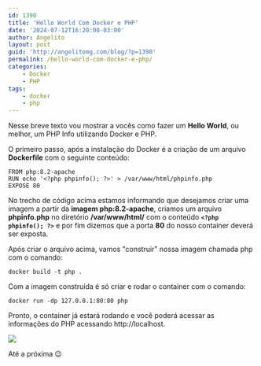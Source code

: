 ```yaml
---
id: 1390
title: 'Hello World Com Docker e PHP'
date: '2024-07-12T16:20:00-03:00'
author: Angelito
layout: post
guid: 'http://angelitomg.com/blog/?p=1390'
permalink: /hello-world-com-docker-e-php/
categories:
    - Docker
    - PHP
tags:
    - docker
    - php
---
```


Nesse breve texto vou mostrar a vocês como fazer um **Hello World**, ou melhor, um PHP Info utilizando Docker e PHP.

O primeiro passo, após a instalação do Docker é a criação de um arquivo **Dockerfile** com o seguinte conteúdo:

`FROM php:8.2-apache`   
`RUN echo '<?php phpinfo(); ?>' > /var/www/html/phpinfo.php`  
`EXPOSE 80`  

No trecho de código acima estamos informando que desejamos criar uma imagem a partir da **imagem php:8.2-apache**, criamos um arquivo **phpinfo.php** no diretório **/var/www/html/** com o conteúdo **`<?php phpinfo(); ?>`** e por fim dizemos que a porta **80** do nosso container deverá ser exposta.

Após criar o arquivo acima, vamos "construir" nossa imagem chamada php com o comando: 

`docker build -t php .` 

Com a imagem construída é só criar e rodar o container com o comando: 

`docker run -dp 127.0.0.1:80:80 php` 

Pronto, o container já estará rodando e você poderá acessar as informações do PHP acessando http://localhost.

[![](http://angelitomg.github.io/wp-content/uploads/2024/07/Captura-de-tela-2024-07-12-160252.png)](http://angelitomg.github.io/wp-content/uploads/2024/07/Captura-de-tela-2024-07-12-160252.png)

Até a próxima 😉